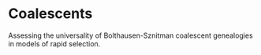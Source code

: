 # Coalescents
Assessing the universality of Bolthausen-Sznitman coalescent genealogies in models of rapid selection.
